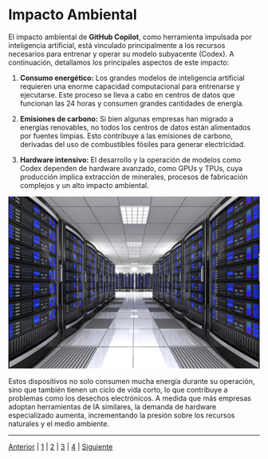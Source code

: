 # Impacto Ambiental

El impacto ambiental de **GitHub Copilot**, como herramienta impulsada por inteligencia artificial, está vinculado principalmente a los recursos necesarios para entrenar y operar su modelo subyacente (Codex). A continuación, detallamos los principales aspectos de este impacto:

1. **Consumo energético:** Los grandes modelos de inteligencia artificial requieren una enorme capacidad computacional para entrenarse y ejecutarse. Este proceso se lleva a cabo en centros de datos que funcionan las 24 horas y consumen grandes cantidades de energía.

2. **Emisiones de carbono:** Si bien algunas empresas han migrado a energías renovables, no todos los centros de datos están alimentados por fuentes limpias. Esto contribuye a las emisiones de carbono, derivadas del uso de combustibles fósiles para generar electricidad.

3. **Hardware intensivo:** El desarrollo y la operación de modelos como Codex dependen de hardware avanzado, como GPUs y TPUs, cuya producción implica extracción de minerales, procesos de fabricación complejos y un alto impacto ambiental.

<div align="center">
  <img src="/Imagenes/Todo-lo-que-debes-saber-sobre-los-servidores-scaled.jpeg" alt="Copilot Interface">
</div>

Estos dispositivos no solo consumen mucha energía durante su operación, sino que también tienen un ciclo de vida corto, lo que contribuye a problemas como los desechos electrónicos. A medida que más empresas adoptan herramientas de IA similares, la demanda de hardware especializado aumenta, incrementando la presión sobre los recursos naturales y el medio ambiente.

---

[Anterior](inpacto_en_el_sector5.md) | [1](Las_aplicaciones_de_la_IA5.md) | [2](inpacto_en_el_sector5.md) | [3](Impacto_ambiental5.md) | [4](Propostes_per_minimitzar_els_impactes_ambientals5.md)  | [Siguiente](Propostes_per_minimitzar_els_impactes_ambientals5.md)
